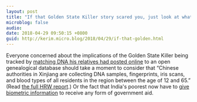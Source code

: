 ```yaml
---
layout: post
title: "If that Golden State Killer story scared you, just look at what China and India are doing!"
microblog: false
audio: 
date: 2018-04-29 09:50:15 +0800
guid: http://kerim.micro.blog/2018/04/29/if-that-golden.html
---
```

Everyone concerned about the implications of the Golden State Killer being tracked by [matching DNA his relatives had posted online](https://www.nytimes.com/2018/04/27/health/dna-privacy-golden-state-killer-genealogy.html) to an open genealogical database should take a moment to consider that “Chinese authorities in Xinjiang are collecting DNA samples, fingerprints, iris scans, and blood types of all residents in the region between the age of 12 and 65.” (Read [the full HRW report](https://www.hrw.org/news/2017/12/13/china-minority-region-collects-dna-millions).) Or the fact that India's poorest now have to [give biometric information](https://www.washingtonpost.com/world/asia_pacific/indias-vast-biometric-program-was-supposed-to-end-corruption-but-the-neediest-may-be-hit-hardest/2018/03/24/bb212a86-289c-11e8-a227-fd2b009466bc_story.html?utm_term=.f8575ad4099e) to receive any form of government aid.
